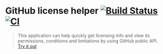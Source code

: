 # GitHub license helper [![Build Status](https://travis-ci.org/daggerok/licenses.svg?branch=master)](https://travis-ci.org/daggerok/licenses) [![CI](https://github.com/daggerok/licenses/workflows/CI/badge.svg)](https://github.com/daggerok/licenses/actions)

> This application can help quickly get licensing info and view its permissions, conditions and limitations by using
  GitHub public API. [Try it out](https://daggerok.github.io/licenses/)

<!--

## Build Setup

``` bash
# install dependencies
$ npm run install

# serve with hot reload at localhost:3000
$ npm run dev

# build for production and launch server
$ npm run build
$ npm run start

# generate static project
$ npm run generate
```

For detailed explanation on how things work, check out [Nuxt.js docs](https://nuxtjs.org).

-->

